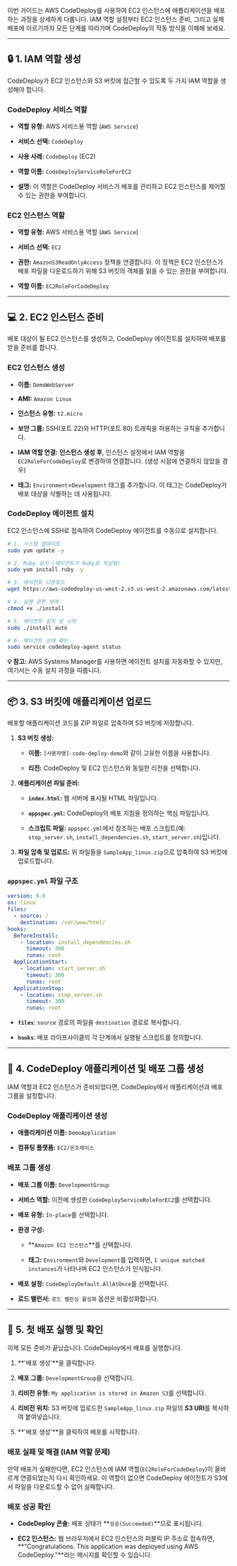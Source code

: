 
이번 가이드는 AWS CodeDeploy를 사용하여 EC2 인스턴스에 애플리케이션을 배포하는 과정을 상세하게 다룹니다. IAM 역할 설정부터 EC2 인스턴스 준비, 그리고 실제 배포에 이르기까지 모든 단계를 따라가며 CodeDeploy의 작동 방식을 이해해 보세요.

---

## 🔒 1. IAM 역할 생성

CodeDeploy가 EC2 인스턴스와 S3 버킷에 접근할 수 있도록 두 가지 IAM 역할을 생성해야 합니다.

### **CodeDeploy 서비스 역할**

- **역할 유형:** AWS 서비스용 역할 (`AWS Service`)
    
- **서비스 선택:** `CodeDeploy`
    
- **사용 사례:** `CodeDeploy` (EC2)
    
- **역할 이름:** `CodeDeployServiceRoleForEC2`
    
- **설명:** 이 역할은 CodeDeploy 서비스가 배포를 관리하고 EC2 인스턴스를 제어할 수 있는 권한을 부여합니다.
    

### **EC2 인스턴스 역할**

- **역할 유형:** AWS 서비스용 역할 (`AWS Service`)
    
- **서비스 선택:** `EC2`
    
- **권한:** `AmazonS3ReadOnlyAccess` 정책을 연결합니다. 이 정책은 EC2 인스턴스가 배포 파일을 다운로드하기 위해 S3 버킷의 객체를 읽을 수 있는 권한을 부여합니다.
    
- **역할 이름:** `EC2RoleForCodeDeploy`
    

---

## 💻 2. EC2 인스턴스 준비

배포 대상이 될 EC2 인스턴스를 생성하고, CodeDeploy 에이전트를 설치하여 배포를 받을 준비를 합니다.

### **EC2 인스턴스 생성**

- **이름:** `DemoWebServer`
    
- **AMI:** `Amazon Linux`
    
- **인스턴스 유형:** `t2.micro`
    
- **보안 그룹:** SSH(포트 22)와 HTTP(포트 80) 트래픽을 허용하는 규칙을 추가합니다.
    
- **IAM 역할 연결:** **인스턴스 생성 후**, 인스턴스 설정에서 IAM 역할을 `EC2RoleForCodeDeploy`로 변경하여 연결합니다. (생성 시점에 연결하지 않았을 경우)
    
- **태그:** `Environment`=`Development` 태그를 추가합니다. 이 태그는 CodeDeploy가 배포 대상을 식별하는 데 사용됩니다.
    

### **CodeDeploy 에이전트 설치**

EC2 인스턴스에 SSH로 접속하여 CodeDeploy 에이전트를 수동으로 설치합니다.

```Bash
# 1. 시스템 업데이트
sudo yum update -y

# 2. Ruby 설치 (에이전트가 Ruby로 작성됨)
sudo yum install ruby -y

# 3. 에이전트 다운로드
wget https://aws-codedeploy-us-west-2.s3.us-west-2.amazonaws.com/latest/install

# 4. 실행 권한 부여
chmod +x ./install

# 5. 에이전트 설치 및 시작
sudo ./install auto

# 6. 에이전트 상태 확인
sudo service codedeploy-agent status
```

**💡 참고:** AWS Systems Manager를 사용하면 에이전트 설치를 자동화할 수 있지만, 여기서는 수동 설치 과정을 따릅니다.

---

## 📦 3. S3 버킷에 애플리케이션 업로드

배포할 애플리케이션 코드를 ZIP 파일로 압축하여 S3 버킷에 저장합니다.

1. **S3 버킷 생성:**
    
    - **이름:** `[사용자명]-code-deploy-demo`와 같이 고유한 이름을 사용합니다.
        
    - **리전:** CodeDeploy 및 EC2 인스턴스와 동일한 리전을 선택합니다.
        
2. **애플리케이션 파일 준비:**
    
    - **`index.html`:** 웹 서버에 표시될 HTML 파일입니다.
        
    - **`appspec.yml`:** CodeDeploy의 배포 지침을 정의하는 핵심 파일입니다.
        
    - **스크립트 파일:** `appspec.yml`에서 참조하는 배포 스크립트(예: `stop_server.sh`, `install_dependencies.sh`, `start_server.sh`)입니다.
        
3. **파일 압축 및 업로드:** 위 파일들을 `SampleApp_linux.zip`으로 압축하여 S3 버킷에 업로드합니다.
    

### **`appspec.yml` 파일 구조**

```YAML
version: 0.0
os: linux
files:
  - source: /
    destination: /var/www/html/
hooks:
  BeforeInstall:
    - location: install_dependencies.sh
      timeout: 300
      runas: root
  ApplicationStart:
    - location: start_server.sh
      timeout: 300
      runas: root
  ApplicationStop:
    - location: stop_server.sh
      timeout: 300
      runas: root
```

- **`files`**: `source` 경로의 파일을 `destination` 경로로 복사합니다.
    
- **`hooks`**: 배포 라이프사이클의 각 단계에서 실행될 스크립트를 정의합니다.
    

---

## 🚀 4. CodeDeploy 애플리케이션 및 배포 그룹 생성

IAM 역할과 EC2 인스턴스가 준비되었다면, CodeDeploy에서 애플리케이션과 배포 그룹을 설정합니다.

### **CodeDeploy 애플리케이션 생성**

- **애플리케이션 이름:** `DemoApplication`
    
- **컴퓨팅 플랫폼:** `EC2/온프레미스`
    

### **배포 그룹 생성**

- **배포 그룹 이름:** `DevelopmentGroup`
    
- **서비스 역할:** 이전에 생성한 `CodeDeployServiceRoleForEC2`를 선택합니다.
    
- **배포 유형:** `In-place`를 선택합니다.
    
- **환경 구성:**
    
    - **`Amazon EC2 인스턴스`**를 선택합니다.
        
    - **태그:** `Environment`와 `Development`를 입력하면, `1 unique matched instances`가 나타나며 EC2 인스턴스가 인식됩니다.
        
- **배포 설정:** `CodeDeployDefault.AllAtOnce`를 선택합니다.
    
- **로드 밸런서:** `로드 밸런싱 활성화` 옵션은 비활성화합니다.
    

---

## 🚚 5. 첫 배포 실행 및 확인

이제 모든 준비가 끝났습니다. CodeDeploy에서 배포를 실행합니다.

1. **'배포 생성'**을 클릭합니다.
    
2. **배포 그룹:** `DevelopmentGroup`을 선택합니다.
    
3. **리비전 유형:** `My application is stored in Amazon S3`를 선택합니다.
    
4. **리비전 위치:** S3 버킷에 업로드한 `SampleApp_linux.zip` 파일의 **S3 URI**를 복사하여 붙여넣습니다.
    
5. **'배포 생성'**을 클릭하여 배포를 시작합니다.
    

### **배포 실패 및 해결 (IAM 역할 문제)**

만약 배포가 실패한다면, EC2 인스턴스에 IAM 역할(`EC2RoleForCodeDeploy`)이 올바르게 연결되었는지 다시 확인하세요. 이 역할이 없으면 CodeDeploy 에이전트가 S3에서 파일을 다운로드할 수 없어 실패합니다.

### **배포 성공 확인**

- **CodeDeploy 콘솔:** 배포 상태가 **`성공(Succeeded)`**으로 표시됩니다.
    
- **EC2 인스턴스:** 웹 브라우저에서 EC2 인스턴스의 퍼블릭 IP 주소로 접속하면, **"Congratulations. This application was deployed using AWS CodeDeploy."**라는 메시지를 확인할 수 있습니다.